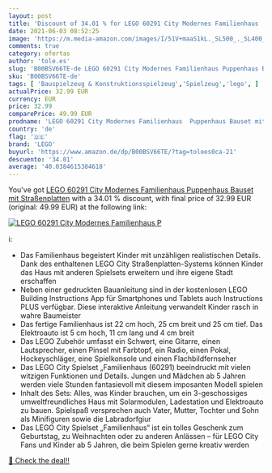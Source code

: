 ```yaml
---
layout: post
title: 'Discount of 34.01 % for LEGO 60291 City Modernes Familienhaus  P'
date: 2021-06-03 08:52:25
image: 'https://m.media-amazon.com/images/I/51V+maaS1kL._SL500_._SL400_.jpg'
comments: true
category: ofertas
author: 'tole.es'
slug: 'B00BSV66TE-de LEGO 60291 City Modernes Familienhaus Puppenhaus Bauset...'
sku: 'B00BSV66TE-de'
tags: [ 'Bauspielzeug & Konstruktionsspielzeug','Spielzeug','lego', ]
actualPrice: 32.99 EUR
currency: EUR
price: 32.99
comparePrice: 49.99 EUR
prodname: 'LEGO 60291 City Modernes Familienhaus  Puppenhaus Bauset mit Straßenplatten'
country: 'de'
flag: '🇩🇪'
brand: 'LEGO'
buyurl: 'https://www.amazon.de/dp/B00BSV66TE/?tag=tolees0ca-21'
descuento: '34.01'
average: '40.0384615384618'
---
```


You've got [LEGO 60291 City Modernes Familienhaus  Puppenhaus Bauset mit Straßenplatten](https://www.amazon.de/dp/B00BSV66TE/?tag=tolees0ca-21) with a  34.01 % discount, with final price of 32.99 EUR (original: 49.99 EUR) at the following link:

[![LEGO 60291 City Modernes Familienhaus  P](https://m.media-amazon.com/images/I/51V+maaS1kL._SL500_._SL400_.jpg)](https://www.amazon.de/dp/B00BSV66TE/?tag=tolees0ca-21)

ℹ️:

- Das Familienhaus begeistert Kinder mit unzähligen realistischen Details. Dank des enthaltenen LEGO City Straßenplatten-Systems können Kinder das Haus mit anderen Spielsets erweitern und ihre eigene Stadt erschaffen
- Neben einer gedruckten Bauanleitung sind in der kostenlosen LEGO Building Instructions App für Smartphones und Tablets auch Instructions PLUS verfügbar. Diese interaktive Anleitung verwandelt Kinder rasch in wahre Baumeister
- Das fertige Familienhaus ist 22 cm hoch, 25 cm breit und 25 cm tief. Das Elektroauto ist 5 cm hoch, 11 cm lang und 4 cm breit
- Das LEGO Zubehör umfasst ein Schwert, eine Gitarre, einen Lautsprecher, einen Pinsel mit Farbtopf, ein Radio, einen Pokal, Hockeyschläger, eine Spielkonsole und einen Flachbildfernseher
- Das LEGO City Spielset „Familienhaus (60291) beeindruckt mit vielen witzigen Funktionen und Details. Jungen und Mädchen ab 5 Jahren werden viele Stunden fantasievoll mit diesem imposanten Modell spielen
- Inhalt des Sets: Alles, was Kinder brauchen, um ein 3-geschossiges umweltfreundliches Haus mit Solarmodulen, Ladestation und Elektroauto zu bauen. Spielspaß versprechen auch Vater, Mutter, Tochter und Sohn als Minifiguren sowie die Labradorfgiur
- Das LEGO City Spielset „Familienhaus“ ist ein tolles Geschenk zum Geburtstag, zu Weihnachten oder zu anderen Anlässen – für LEGO City Fans und Kinder ab 5 Jahren, die beim Spielen gerne kreativ werden

[🛒 Check the deal!!](https://www.amazon.de/dp/B00BSV66TE/?tag=tolees0ca-21)
